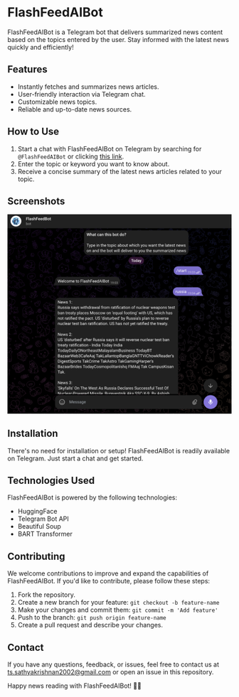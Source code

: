 # FlashFeedAIBot

<!-- ![FlashFeedAIBot Logo](bot_logo.png) Include your bot's logo or image here -->

FlashFeedAIBot is a Telegram bot that delivers summarized news content based on the topics entered by the user. Stay informed with the latest news quickly and efficiently!

## Features

- Instantly fetches and summarizes news articles.
- User-friendly interaction via Telegram chat.
- Customizable news topics.
- Reliable and up-to-date news sources.

## How to Use

1. Start a chat with FlashFeedAIBot on Telegram by searching for `@FlashFeedAIBot` or clicking [this link](https://t.me/FlashFeedAIBot).
2. Enter the topic or keyword you want to know about.
3. Receive a concise summary of the latest news articles related to your topic.

## Screenshots

<img width="981" alt="github_photo" src="./images/ss_1.png">

<!-- Include screenshots of your bot in action here to showcase its features -->

## Installation

There's no need for installation or setup! FlashFeedAIBot is readily available on Telegram. Just start a chat and get started.

## Technologies Used

FlashFeedAIBot is powered by the following technologies:

- HuggingFace
- Telegram Bot API
- Beautiful Soup
- BART Transformer

## Contributing

We welcome contributions to improve and expand the capabilities of FlashFeedAIBot. If you'd like to contribute, please follow these steps:

1. Fork the repository.
2. Create a new branch for your feature: `git checkout -b feature-name`
3. Make your changes and commit them: `git commit -m 'Add feature'`
4. Push to the branch: `git push origin feature-name`
5. Create a pull request and describe your changes.

<!--## License

This project is licensed under the MIT License - see the [LICENSE](LICENSE) file for details.-->

## Contact

If you have any questions, feedback, or issues, feel free to contact us at [ts.sathyakrishnan2002@gmail.com](mailto:ts.sathyakrishnan2002@gmail.com) or open an issue in this repository.

Happy news reading with FlashFeedAIBot! 📰🤖
